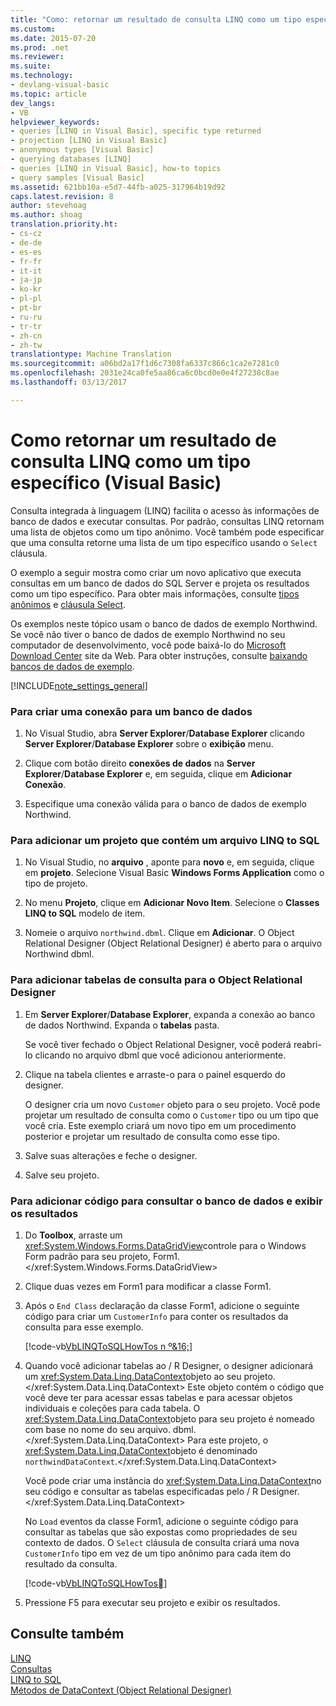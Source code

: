 ```yaml
---
title: "Como: retornar um resultado de consulta LINQ como um tipo específico (Visual Basic) | Documentos do Microsoft"
ms.custom: 
ms.date: 2015-07-20
ms.prod: .net
ms.reviewer: 
ms.suite: 
ms.technology:
- devlang-visual-basic
ms.topic: article
dev_langs:
- VB
helpviewer_keywords:
- queries [LINQ in Visual Basic], specific type returned
- projection [LINQ in Visual Basic]
- anonymous types [Visual Basic]
- querying databases [LINQ]
- queries [LINQ in Visual Basic], how-to topics
- query samples [Visual Basic]
ms.assetid: 621bb10a-e5d7-44fb-a025-317964b19d92
caps.latest.revision: 8
author: stevehoag
ms.author: shoag
translation.priority.ht:
- cs-cz
- de-de
- es-es
- fr-fr
- it-it
- ja-jp
- ko-kr
- pl-pl
- pt-br
- ru-ru
- tr-tr
- zh-cn
- zh-tw
translationtype: Machine Translation
ms.sourcegitcommit: a06bd2a17f1d6c7308fa6337c866c1ca2e7281c0
ms.openlocfilehash: 2031e24ca0fe5aa86ca6c0bcd0e0e4f27238c8ae
ms.lasthandoff: 03/13/2017

---
```

# <a name="how-to-return-a-linq-query-result-as-a-specific-type-visual-basic"></a>Como retornar um resultado de consulta LINQ como um tipo específico (Visual Basic)
Consulta integrada à linguagem (LINQ) facilita o acesso às informações de banco de dados e executar consultas. Por padrão, consultas LINQ retornam uma lista de objetos como um tipo anônimo. Você também pode especificar que uma consulta retorne uma lista de um tipo específico usando o `Select` cláusula.  
  
 O exemplo a seguir mostra como criar um novo aplicativo que executa consultas em um banco de dados do SQL Server e projeta os resultados como um tipo específico. Para obter mais informações, consulte [tipos anônimos](../../../../visual-basic/programming-guide/language-features/objects-and-classes/anonymous-types.md) e [cláusula Select](../../../../visual-basic/language-reference/queries/select-clause.md).  
  
 Os exemplos neste tópico usam o banco de dados de exemplo Northwind. Se você não tiver o banco de dados de exemplo Northwind no seu computador de desenvolvimento, você pode baixá-lo do [Microsoft Download Center](http://go.microsoft.com/fwlink/?LinkID=98088) site da Web. Para obter instruções, consulte [baixando bancos de dados de exemplo](https://msdn.microsoft.com/library/bb399411).  
  
[!INCLUDE[note_settings_general](../../../../csharp/language-reference/compiler-messages/includes/note_settings_general_md.md)]  
  
### <a name="to-create-a-connection-to-a-database"></a>Para criar uma conexão para um banco de dados  
  
1.  No Visual Studio, abra **Server Explorer**/**Database Explorer** clicando **Server Explorer**/**Database Explorer** sobre o **exibição** menu.  
  
2.  Clique com botão direito **conexões de dados** na **Server Explorer**/**Database Explorer** e, em seguida, clique em **Adicionar Conexão**.  
  
3.  Especifique uma conexão válida para o banco de dados de exemplo Northwind.  
  
### <a name="to-add-a-project-that-contains-a-linq-to-sql-file"></a>Para adicionar um projeto que contém um arquivo LINQ to SQL  
  
1.  No Visual Studio, no **arquivo** , aponte para **novo** e, em seguida, clique em **projeto**. Selecione Visual Basic **Windows Forms Application** como o tipo de projeto.  
  
2.  No menu **Projeto**, clique em **Adicionar Novo Item**. Selecione o **Classes LINQ to SQL** modelo de item.  
  
3.  Nomeie o arquivo `northwind.dbml`. Clique em **Adicionar**. O Object Relational Designer (Object Relational Designer) é aberto para o arquivo Northwind dbml.  
  
### <a name="to-add-tables-to-query-to-the-or-designer"></a>Para adicionar tabelas de consulta para o Object Relational Designer  
  
1.  Em **Server Explorer**/**Database Explorer**, expanda a conexão ao banco de dados Northwind. Expanda o **tabelas** pasta.  
  
     Se você tiver fechado o Object Relational Designer, você poderá reabri-lo clicando no arquivo dbml que você adicionou anteriormente.  
  
2.  Clique na tabela clientes e arraste-o para o painel esquerdo do designer.  
  
     O designer cria um novo `Customer` objeto para o seu projeto. Você pode projetar um resultado de consulta como o `Customer` tipo ou um tipo que você cria. Este exemplo criará um novo tipo em um procedimento posterior e projetar um resultado de consulta como esse tipo.  
  
3.  Salve suas alterações e feche o designer.  
  
4.  Salve seu projeto.  
  
### <a name="to-add-code-to-query-the-database-and-display-the-results"></a>Para adicionar código para consultar o banco de dados e exibir os resultados  
  
1.  Do **Toolbox**, arraste um <xref:System.Windows.Forms.DataGridView>controle para o Windows Form padrão para seu projeto, Form1.</xref:System.Windows.Forms.DataGridView>  
  
2.  Clique duas vezes em Form1 para modificar a classe Form1.  
  
3.  Após o `End Class` declaração da classe Form1, adicione o seguinte código para criar um `CustomerInfo` para conter os resultados da consulta para esse exemplo.  
  
     [!code-vb[VbLINQToSQLHowTos n º&16;](../../../../visual-basic/programming-guide/language-features/linq/codesnippet/VisualBasic/how-to-return-a-linq-query-result-as-a-specific-type_1.vb)]  
  
4.  Quando você adicionar tabelas ao / R Designer, o designer adicionará um <xref:System.Data.Linq.DataContext>objeto ao seu projeto.</xref:System.Data.Linq.DataContext> Este objeto contém o código que você deve ter para acessar essas tabelas e para acessar objetos individuais e coleções para cada tabela. O <xref:System.Data.Linq.DataContext>objeto para seu projeto é nomeado com base no nome do seu arquivo. dbml.</xref:System.Data.Linq.DataContext> Para este projeto, o <xref:System.Data.Linq.DataContext>objeto é denominado `northwindDataContext`.</xref:System.Data.Linq.DataContext>  
  
     Você pode criar uma instância do <xref:System.Data.Linq.DataContext>no seu código e consultar as tabelas especificadas pelo / R Designer.</xref:System.Data.Linq.DataContext>  
  
     No `Load` eventos da classe Form1, adicione o seguinte código para consultar as tabelas que são expostas como propriedades de seu contexto de dados. O `Select` cláusula de consulta criará uma nova `CustomerInfo` tipo em vez de um tipo anônimo para cada item do resultado da consulta.  
  
     [!code-vb[VbLINQToSQLHowTos&#15;](../../../../visual-basic/programming-guide/language-features/linq/codesnippet/VisualBasic/how-to-return-a-linq-query-result-as-a-specific-type_2.vb)]  
  
5.  Pressione F5 para executar seu projeto e exibir os resultados.  
  
## <a name="see-also"></a>Consulte também  
 [LINQ](../../../../visual-basic/programming-guide/language-features/linq/index.md)   
 [Consultas](../../../../visual-basic/language-reference/queries/queries.md)   
 [LINQ to SQL](https://msdn.microsoft.com/library/bb386976)   
 [Métodos de DataContext (Object Relational Designer)](https://docs.microsoft.com/visualstudio/data-tools/datacontext-methods-o-r-designer)


